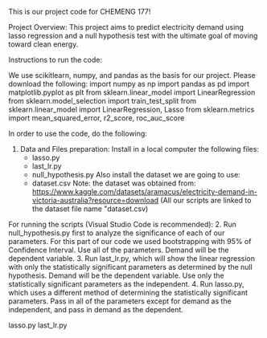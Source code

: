 This is our project code for CHEMENG 177!

Project Overview:
This project aims to predict electricity demand using lasso regression and a null hypothesis test with the ultimate goal of moving toward clean energy. 

Instructions to run the code:

We use scikitlearn, numpy, and pandas as the basis for our project. Please download the following:
import numpy as np
import pandas as pd
import matplotlib.pyplot as plt
from sklearn.linear_model import LinearRegression
from sklearn.model_selection import train_test_split
from sklearn.linear_model import LinearRegression, Lasso
from sklearn.metrics import mean_squared_error, r2_score, roc_auc_score


In order to use the code, do the following:
1. Data and Files preparation:
    Install in a local computer the following files:
    - lasso.py
    - last_lr.py
    - null_hypothesis.py
    Also install the dataset we are going to use:
    - dataset.csv
     Note: the dataset was obtained from: https://www.kaggle.com/datasets/aramacus/electricity-demand-in-victoria-australia?resource=download (All our scripts are linked to the dataset file name "dataset.csv)

For running the scripts (Visual Studio Code is recommended):
2. Run null_hypothesis.py first to analyze the significance of each of our parameters. For this part of our code we used bootstrapping with 95% of Confidence Interval. Use all of the parameters. Demand will be the dependent variable.
3. Run last_lr.py, which will show the linear regression with only the statistically significant parameters as determined by the null hypothesis. Demand will be the dependent variable. Use only the statistically significant parameters as the independent.
4. Run lasso.py, which uses a different method of determining the statistically significant parameters. Pass in all of the parameters except for demand as the independent, and pass in demand as the dependent. 



lasso.py
last_lr.py
